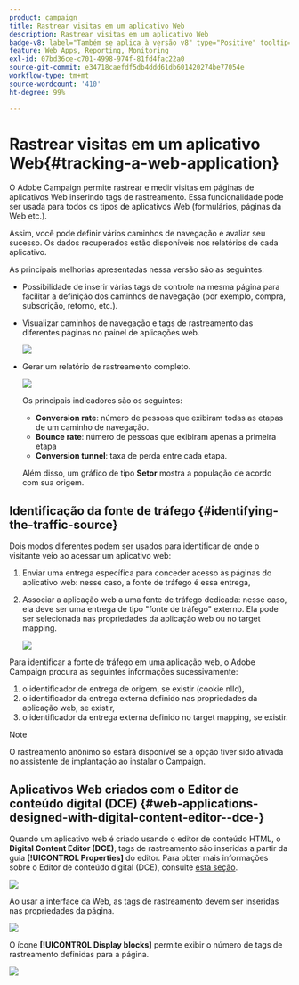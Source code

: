 ```yaml
---
product: campaign
title: Rastrear visitas em um aplicativo Web
description: Rastrear visitas em um aplicativo Web
badge-v8: label="Também se aplica à versão v8" type="Positive" tooltip="Também se aplica ao Campaign v8"
feature: Web Apps, Reporting, Monitoring
exl-id: 07bd36ce-c701-4998-974f-81fd4fac22a0
source-git-commit: e34718caefdf5db4ddd61db601420274be77054e
workflow-type: tm+mt
source-wordcount: '410'
ht-degree: 99%

---
```


# Rastrear visitas em um aplicativo Web{#tracking-a-web-application}



O Adobe Campaign permite rastrear e medir visitas em páginas de aplicativos Web inserindo tags de rastreamento. Essa funcionalidade pode ser usada para todos os tipos de aplicativos Web (formulários, páginas da Web etc.).

Assim, você pode definir vários caminhos de navegação e avaliar seu sucesso. Os dados recuperados estão disponíveis nos relatórios de cada aplicativo.

As principais melhorias apresentadas nessa versão são as seguintes:

* Possibilidade de inserir várias tags de controle na mesma página para facilitar a definição dos caminhos de navegação (por exemplo, compra, subscrição, retorno, etc.).
* Visualizar caminhos de navegação e tags de rastreamento das diferentes páginas no painel de aplicações web.

  ![](assets/trackers_1.png)

* Gerar um relatório de rastreamento completo.

  ![](assets/trackers_5.png)

  Os principais indicadores são os seguintes:

   * **Conversion rate**: número de pessoas que exibiram todas as etapas de um caminho de navegação.
   * **Bounce rate**: número de pessoas que exibiram apenas a primeira etapa
   * **Conversion tunnel**: taxa de perda entre cada etapa.

  Além disso, um gráfico de tipo **Setor** mostra a população de acordo com sua origem.

## Identificação da fonte de tráfego {#identifying-the-traffic-source}

Dois modos diferentes podem ser usados para identificar de onde o visitante veio ao acessar um aplicativo web:

1. Enviar uma entrega específica para conceder acesso às páginas do aplicativo web: nesse caso, a fonte de tráfego é essa entrega,
1. Associar a aplicação web a uma fonte de tráfego dedicada: nesse caso, ela deve ser uma entrega de tipo &quot;fonte de tráfego&quot; externo. Ela pode ser selecionada nas propriedades da aplicação web ou no target mapping.

   ![](assets/trackers_6.png)

Para identificar a fonte de tráfego em uma aplicação web, o Adobe Campaign procura as seguintes informações sucessivamente:

1. o identificador de entrega de origem, se existir (cookie nlId),
1. o identificador da entrega externa definido nas propriedades da aplicação web, se existir,
1. o identificador da entrega externa definido no target mapping, se existir.

>[!NOTE]
>
>O rastreamento anônimo só estará disponível se a opção tiver sido ativada no assistente de implantação ao instalar o Campaign.

## Aplicativos Web criados com o Editor de conteúdo digital (DCE) {#web-applications-designed-with-digital-content-editor--dce-}

Quando um aplicativo web é criado usando o editor de conteúdo HTML, o **Digital Content Editor (DCE)**, tags de rastreamento são inseridas a partir da guia **[!UICONTROL Properties]** do editor. Para obter mais informações sobre o Editor de conteúdo digital (DCE), consulte [esta seção](about-campaign-html-editor.md).

![](assets/trackers_2.png)

Ao usar a interface da Web, as tags de rastreamento devem ser inseridas nas propriedades da página.

![](assets/trackers_3.png)

O ícone **[!UICONTROL Display blocks]** permite exibir o número de tags de rastreamento definidas para a página.

![](assets/trackers_4.png)
